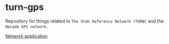 # turn-gps
Repository for things related to `The Utah Reference Network (TURN)` and the `Nevada GPS network`.

[Network application](https://utah.maps.arcgis.com/apps/instant/sidebar/index.html?appid=633035ec5b7649489107d2a247dfcbd7&locale=en&center=-113.7229;41.0599&level=-1)
